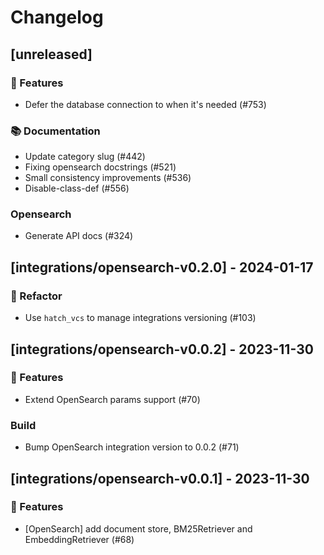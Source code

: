 # Changelog

## [unreleased]

### 🚀 Features

- Defer the database connection to when it's needed (#753)

### 📚 Documentation

- Update category slug (#442)
- Fixing opensearch docstrings (#521)
- Small consistency improvements (#536)
- Disable-class-def (#556)

### Opensearch

- Generate API docs (#324)

## [integrations/opensearch-v0.2.0] - 2024-01-17

### 🚜 Refactor

- Use `hatch_vcs` to manage integrations versioning (#103)

## [integrations/opensearch-v0.0.2] - 2023-11-30

### 🚀 Features

- Extend OpenSearch params support (#70)

### Build

- Bump OpenSearch integration version to 0.0.2 (#71)

## [integrations/opensearch-v0.0.1] - 2023-11-30

### 🚀 Features

- [OpenSearch] add document store, BM25Retriever and EmbeddingRetriever (#68)

<!-- generated by git-cliff -->
